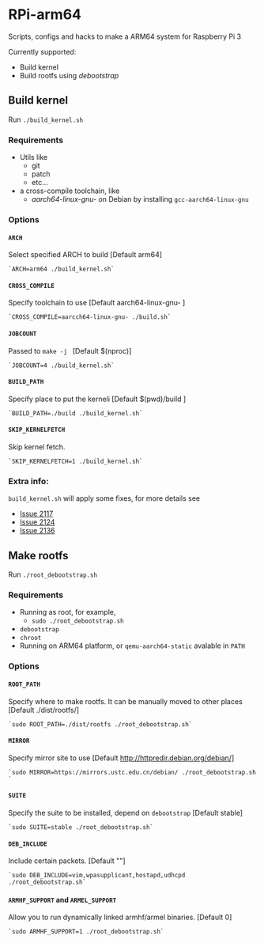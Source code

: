 # RPi-arm64
Scripts, configs and hacks to make a ARM64 system for Raspberry Pi 3

Currently supported:

* Build kernel
* Build rootfs using _debootstrap_

## Build kernel
Run `./build_kernel.sh`

### Requirements
* Utils like
    * git
    * patch
    * etc...
* a cross-compile toolchain, like
    * _aarch64-linux-gnu-_ on Debian by installing `gcc-aarch64-linux-gnu`

### Options
#### `ARCH`
Select specified ARCH to build [Default arm64]

    `ARCH=arm64 ./build_kernel.sh`
#### `CROSS_COMPILE`
Specify toolchain to use [Default aarch64-linux-gnu- ]

    `CROSS_COMPILE=aarcch64-linux-gnu- ./build.sh`
#### `JOBCOUNT`
Passed to `make -j ` [Default $(nproc)]

    `JOBCOUNT=4 ./build_kernel.sh`
#### `BUILD_PATH`
Specify place to put the kerneli [Default $(pwd)/build ]

    `BUILD_PATH=./build ./build_kernel.sh`
#### `SKIP_KERNELFETCH`
Skip kernel fetch.

    `SKIP_KERNELFETCH=1 ./build_kernel.sh`

### Extra info:
`build_kernel.sh` will apply some fixes, for more details see

 * [Issue 2117](https://github.com/raspberrypi/linux/issues/2117)
 * [Issue 2124](https://github.com/raspberrypi/linux/issues/2124)
 * [Issue 2136](https://github.com/raspberrypi/linux/issues/2136)

## Make rootfs
Run `./root_debootstrap.sh`

### Requirements
* Running as root, for example,
    * `sudo ./root_debootstrap.sh`
* `debootstrap`
* `chroot`
* Running on ARM64 platform, or `qemu-aarch64-static` avalable in `PATH`

### Options
#### `ROOT_PATH`
Specify where to make rootfs.
It can be manually moved to other places [Default ./dist/rootfs/]

    `sudo ROOT_PATH=./dist/rootfs ./root_debootstrap.sh`
#### `MIRROR`
Specify mirror site to use [Default http://httpredir.debian.org/debian/]

    `sudo MIRROR=https://mirrors.ustc.edu.cn/debian/ ./root_debootstrap.sh `

#### `SUITE`
Specify the suite to be installed, depend on `debootstrap` [Default stable]

    `sudo SUITE=stable ./root_debootstrap.sh`

#### `DEB_INCLUDE`
Include certain packets. [Default ""]

    `sudo DEB_INCLUDE=vim,wpasupplicant,hostapd,udhcpd ./root_debootstrap.sh`

#### `ARMHF_SUPPORT` and `ARMEL_SUPPORT`
Allow you to run dynamically linked armhf/armel binaries. [Default 0]

    `sudo ARMHF_SUPPORT=1 ./root_debootstrap.sh`
